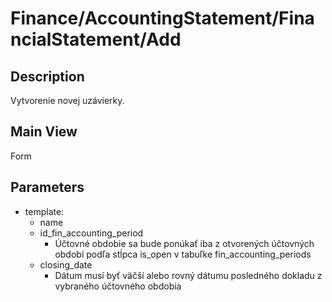 # Finance/AccountingStatement/FinancialStatement/Add

## Description

Vytvorenie novej uzávierky.

## Main View

Form

## Parameters

* template:
  * name
  * id_fin_accounting_period
    * Účtovné obdobie sa bude ponúkať iba z otvorených účtovných období podľa stĺpca is_open v tabuľke fin_accounting_periods
  * closing_date
    * Dátum musí byť väčší alebo rovný dátumu posledného dokladu z vybraného účtovného obdobia
